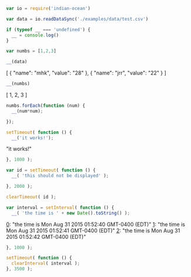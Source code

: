 ````js
var io = require('indian-ocean')

var data = io.readDataSync('./examples/data/test.csv')

if (typeof __ === 'undefined') {
  __ = console.log()
}

var numbs = [1,2,3]

__(data)
````


[
  {
    "name": "mhk",
    "value": "28"
  },
  {
    "name": "jrr",
    "value": "22"
  }
]


````js
__(numbs)
````


[
  1,
  2,
  3
]


````js
numbs.forEach(function (num) {
  __(num*num);
````


[0]: 1
[1]: 4
[2]: 9


````js
});

setTimeout( function () {
  __('it works!');
````


"it works!"


````js
}, 1000 );

var id = setTimeout( function () {
  __( 'this should not be displayed' );
````





````js
}, 2000 );

clearTimeout( id );

var interval = setInterval( function () {
  __( 'the time is ' + new Date().toString() );
````


[0]: "the time is Mon Aug 31 2015 01:52:40 GMT-0400 (EDT)"
[1]: "the time is Mon Aug 31 2015 01:52:41 GMT-0400 (EDT)"
[2]: "the time is Mon Aug 31 2015 01:52:42 GMT-0400 (EDT)"


````js
}, 1000 );

setTimeout( function () {
  clearInterval( interval );
}, 3500 );
````


